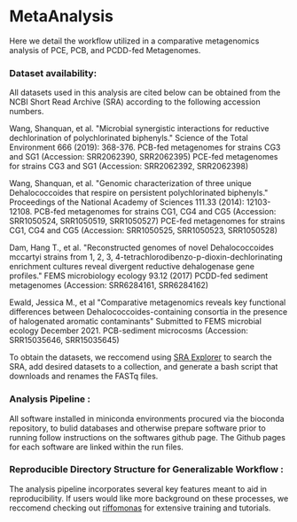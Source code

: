 # MetaAnalysis
Here we detail the workflow utilized in a comparative metagenomics analysis of PCE, PCB, and PCDD-fed Metagenomes.


### Dataset availability:
All datasets used in this analysis are cited below can be obtained from the NCBI Short Read Archive (SRA) according to the following accession numbers.

Wang, Shanquan, et al. "Microbial synergistic interactions for reductive dechlorination of polychlorinated biphenyls." Science of the Total Environment 666 (2019): 368-376.
PCB-fed metagenomes for strains CG3 and SG1 (Accession: SRR2062390, SRR2062395)
PCE-fed metagenomes for strains CG3 and SG1 (Accession: SRR2062392, SRR2062398) 

Wang, Shanquan, et al. "Genomic characterization of three unique Dehalococcoides that respire on persistent polychlorinated biphenyls." Proceedings of the National Academy of Sciences 111.33 (2014): 12103-12108.
PCB-fed metagenomes for strains CG1, CG4 and CG5 (Accession: SRR1050524, SRR1050519, SRR1050527)
PCE-fed metagenomes for strains CG1, CG4 and CG5 (Accession: SRR1050525, SRR1050523, SRR1050528)

Dam, Hang T., et al. "Reconstructed genomes of novel Dehalococcoides mccartyi strains from 1, 2, 3, 4-tetrachlorodibenzo-p-dioxin-dechlorinating enrichment cultures reveal divergent reductive dehalogenase gene profiles." FEMS microbiology ecology 93.12 (2017)
PCDD-fed sediment metagenomes (Accession: SRR6284161, SRR6284162)

Ewald, Jessica M., et al "Comparative metagenomics reveals key functional differences between Dehalococcoides-containing consortia in the presence of halogenated aromatic contaminants" Submitted to FEMS microbial ecology December 2021.
PCB-sediment microcosms (Accession: SRR15035646, SRR15035645)

To obtain the datasets, we reccomend using [SRA Explorer](https://sra-explorer.info/) to search the SRA, add desired datasets to a collection, and generate a bash script that downloads and renames the FASTq files.


### Analysis Pipeline :
All software installed in miniconda environments procured via the bioconda repository, to bulid databases and otherwise prepare software prior to running follow instructions on the softwares github page. The Github pages for each software are linked within the run files.


### Reproducible Directory Structure for Generalizable Workflow :
The analysis pipeline incorporates several key features meant to aid in reproducibility. If users would like more background on these processes, we reccomend checking out [riffomonas](https://riffomonas.org/reproducible_research/) for extensive training and tutorials. 
